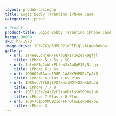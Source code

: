 ```yaml
---
layout: produk-casinghp
title: Logic Bobby Tarantino iPhone Case
categories: iphone

# Produk
product-title: Logic Bobby Tarantino iPhone Case
harga: 90000
sku: hn-1973
image-drive: 1C0v761p6MMU921dFFFrQlsALqwp8ukbw
gallery:
  - url: 1T4eeGLcRjeH-FG7bSNkIY1GZelx9gfjl
    title: iPhone 5 / 5s / SE
  - url: 1hlvkPJg2mWhrPLfem2xApQgP38jNl_qa
    title: iPhone 6 / 6s
  - url: 1QQ6QSvRAwtq198RL1WAXY99PDRcTpArO
    title: iPhone 6 Plus / 6s Plus
  - url: 1N85vouTYk8jlVO7k4ziMQYvO2nKbZocW
    title: iPhone 7 / 8
  - url: 19EljSZtVz4tTzFItuOMtls5059R6yIub
    title: iPhone 7 Plus / 8 Plus
  - url: 1C0v761p6MMU921dFFFrQlsALqwp8ukbw
    title: iPhone X
---
```

